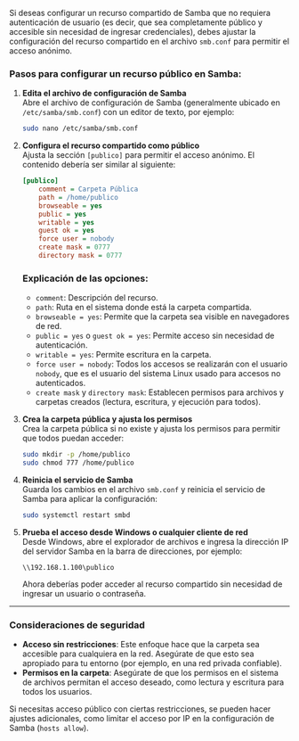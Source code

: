 Si deseas configurar un recurso compartido de Samba que no requiera autenticación de usuario (es decir, que sea completamente público y accesible sin necesidad de ingresar credenciales), debes ajustar la configuración del recurso compartido en el archivo `smb.conf` para permitir el acceso anónimo.

### Pasos para configurar un recurso público en Samba:

1. **Edita el archivo de configuración de Samba**  
   Abre el archivo de configuración de Samba (generalmente ubicado en `/etc/samba/smb.conf`) con un editor de texto, por ejemplo:

   ```bash
   sudo nano /etc/samba/smb.conf
   ```

2. **Configura el recurso compartido como público**  
   Ajusta la sección `[publico]` para permitir el acceso anónimo. El contenido debería ser similar al siguiente:

   ```ini
   [publico]
       comment = Carpeta Pública
       path = /home/publico
       browseable = yes
       public = yes
       writable = yes
       guest ok = yes
       force user = nobody
       create mask = 0777
       directory mask = 0777
   ```

   ### Explicación de las opciones:
   - `comment`: Descripción del recurso.
   - `path`: Ruta en el sistema donde está la carpeta compartida.
   - `browseable = yes`: Permite que la carpeta sea visible en navegadores de red.
   - `public = yes` o `guest ok = yes`: Permite acceso sin necesidad de autenticación.
   - `writable = yes`: Permite escritura en la carpeta.
   - `force user = nobody`: Todos los accesos se realizarán con el usuario `nobody`, que es el usuario del sistema Linux usado para accesos no autenticados.
   - `create mask` y `directory mask`: Establecen permisos para archivos y carpetas creados (lectura, escritura, y ejecución para todos).

3. **Crea la carpeta pública y ajusta los permisos**  
   Crea la carpeta pública si no existe y ajusta los permisos para permitir que todos puedan acceder:

   ```bash
   sudo mkdir -p /home/publico
   sudo chmod 777 /home/publico
   ```

4. **Reinicia el servicio de Samba**  
   Guarda los cambios en el archivo `smb.conf` y reinicia el servicio de Samba para aplicar la configuración:

   ```bash
   sudo systemctl restart smbd
   ```

5. **Prueba el acceso desde Windows o cualquier cliente de red**  
   Desde Windows, abre el explorador de archivos e ingresa la dirección IP del servidor Samba en la barra de direcciones, por ejemplo:

   ```
   \\192.168.1.100\publico
   ```

   Ahora deberías poder acceder al recurso compartido sin necesidad de ingresar un usuario o contraseña.

---

### Consideraciones de seguridad
- **Acceso sin restricciones**: Este enfoque hace que la carpeta sea accesible para cualquiera en la red. Asegúrate de que esto sea apropiado para tu entorno (por ejemplo, en una red privada confiable).
- **Permisos en la carpeta**: Asegúrate de que los permisos en el sistema de archivos permitan el acceso deseado, como lectura y escritura para todos los usuarios.

Si necesitas acceso público con ciertas restricciones, se pueden hacer ajustes adicionales, como limitar el acceso por IP en la configuración de Samba (`hosts allow`).